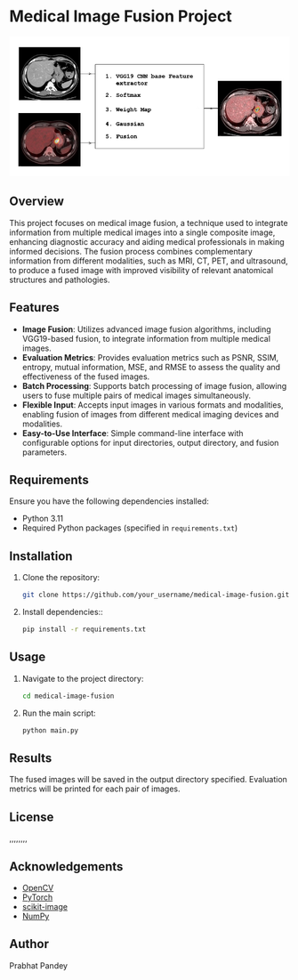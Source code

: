 # Medical Image Fusion Project

![Medical Image Fusion](Other/explan1.jpg)

## Overview

This project focuses on medical image fusion, a technique used to integrate information from multiple medical images into a single composite image, enhancing diagnostic accuracy and aiding medical professionals in making informed decisions. The fusion process combines complementary information from different modalities, such as MRI, CT, PET, and ultrasound, to produce a fused image with improved visibility of relevant anatomical structures and pathologies.

## Features

- **Image Fusion**: Utilizes advanced image fusion algorithms, including VGG19-based fusion, to integrate information from multiple medical images.
- **Evaluation Metrics**: Provides evaluation metrics such as PSNR, SSIM, entropy, mutual information, MSE, and RMSE to assess the quality and effectiveness of the fused images.
- **Batch Processing**: Supports batch processing of image fusion, allowing users to fuse multiple pairs of medical images simultaneously.
- **Flexible Input**: Accepts input images in various formats and modalities, enabling fusion of images from different medical imaging devices and modalities.
- **Easy-to-Use Interface**: Simple command-line interface with configurable options for input directories, output directory, and fusion parameters.

## Requirements

Ensure you have the following dependencies installed:

- Python 3.11
- Required Python packages (specified in `requirements.txt`)

## Installation

1. Clone the repository:

   ```bash
   git clone https://github.com/your_username/medical-image-fusion.git

2. Install dependencies::

   ```bash
   pip install -r requirements.txt
   

## Usage
1. Navigate to the project directory:

   ```bash
   cd medical-image-fusion

2. Run the main script:

   ```bash
   python main.py
   
## Results

The fused images will be saved in the output directory specified. Evaluation metrics will be printed for each pair of images.

## License

,,,,,,,,

## Acknowledgements

- [OpenCV](https://opencv.org/)
- [PyTorch](https://pytorch.org/)
- [scikit-image](https://scikit-image.org/)
- [NumPy](https://numpy.org/)

## Author

Prabhat Pandey

